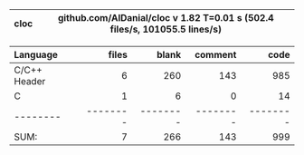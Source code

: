 cloc|github.com/AlDanial/cloc v 1.82  T=0.01 s (502.4 files/s, 101055.5 lines/s)
--- | ---

Language|files|blank|comment|code
:-------|-------:|-------:|-------:|-------:
C/C++ Header|6|260|143|985
C|1|6|0|14
--------|--------|--------|--------|--------
SUM:|7|266|143|999
